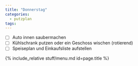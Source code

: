 ```yaml
---
title: "Donnerstag"
categories:
  - putzplan
tags:
---
```

 - [ ] Auto innen saubermachen  
 - [ ] Kühlschrank putzen oder ein Geschoss wischen (rotierend)  
 - [ ] Speiseplan und Einkaufsliste aufstellen
<!--more-->
{%  include_relative stuff/menu.md id=page.title %}
<!--stackedit_data:
eyJoaXN0b3J5IjpbLTYzMDc5MDQxNV19
-->
